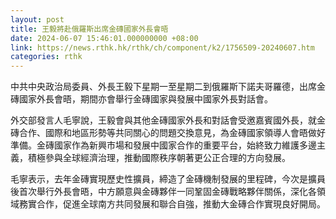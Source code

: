 ```yaml
---
layout: post
title: 王毅將赴俄羅斯出席金磚國家外長會晤
date: 2024-06-07 15:46:01.000000000 +08:00
link: https://news.rthk.hk/rthk/ch/component/k2/1756509-20240607.htm
categories: rthk
---
```


中共中央政治局委員、外長王毅下星期一至星期二到俄羅斯下諾夫哥羅德，出席金磚國家外長會晤，期間亦會舉行金磚國家與發展中國家外長對話會。

外交部發言人毛寧說，王毅會與其他金磚國家外長和對話會受邀嘉賓國外長，就金磚合作、國際和地區形勢等共同關心的問題交換意見，為金磚國家領導人會晤做好準備。金磚國家作為新興市場和發展中國家合作的重要平台，始終致力維護多邊主義，積極參與全球經濟治理，推動國際秩序朝著更公正合理的方向發展。

毛寧表示，去年金磚實現歷史性擴員，締造了金磚機制發展的里程碑，今次是擴員後首次舉行外長會晤，中方願意與金磚夥伴一同鞏固金磚戰略夥伴關係，深化各領域務實合作，促進全球南方共同發展和聯合自強，推動大金磚合作實現良好開局。
